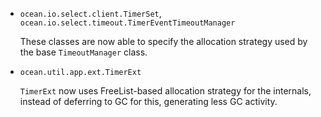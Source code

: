 * `ocean.io.select.client.TimerSet`,
  `ocean.io.select.timeout.TimerEventTimeoutManager`

  These classes are now able to specify the allocation strategy used by the
  base `TimeoutManager` class.

* `ocean.util.app.ext.TimerExt`

  `TimerExt` now uses FreeList-based allocation strategy for the internals,
  instead of deferring to GC for this, generating less GC activity.

